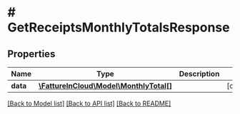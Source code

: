 # # GetReceiptsMonthlyTotalsResponse

## Properties

Name | Type | Description | Notes
------------ | ------------- | ------------- | -------------
**data** | [**\FattureInCloud\Model\MonthlyTotal[]**](MonthlyTotal.md) |  | [optional]

[[Back to Model list]](../../README.md#models) [[Back to API list]](../../README.md#endpoints) [[Back to README]](../../README.md)
